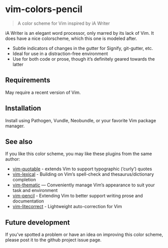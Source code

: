 # vim-colors-pencil

> A color scheme for Vim inspired by iA Writer

iA Writer is an elegant word processor, only marred by its lack of Vim. It
does have a nice colorscheme, which this one is modeled after.

* Subtle indicators of changes in the gutter for Signify, git-gutter, etc.
* Ideal for use in a distraction-free environment
* Use for both code or prose, though it’s definitely geared towards the
  latter

## Requirements

May require a recent version of Vim.

## Installation

Install using Pathogen, Vundle, Neobundle, or your favorite Vim package
manager.

## See also

If you like this color scheme, you may like these plugins from the same
author:

* [vim-quotable](http://github.com/reedes/vim-quotable) - extends Vim to support typographic (‘curly’) quotes
* [vim-lexical](http://github.com/reedes/vim-lexical) - Building on Vim’s spell-check and thesaurus/dictionary completion
* [vim-thematic](http://github.com/reedes/vim-thematic) — Conveniently manage Vim’s appearance to suit your task and environment 
* [vim-pencil](http://github.com/reedes/vim-pencil) - Extending Vim to better support writing prose and documentation
* [vim-litecorrect](http://github.com/reedes/vim-litecorrect) - Lightweight auto-correction for Vim

## Future development

If you’ve spotted a problem or have an idea on improving this color
scheme, please post it to the github project issue page.

<!-- vim: set tw=74 :-->
